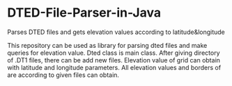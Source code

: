 # DTED-File-Parser-in-Java
Parses DTED files and gets elevation values according to latitude&amp;longitude

This repository can be used as library for parsing dted files and make queries for elevation value.
Dted class is main class. After giving directory of .DT1 files, there can be add new files. 
Elevation value of grid can obtain with latitude and longitude parameters.
All elevation values and borders of are according to given files can obtain.
